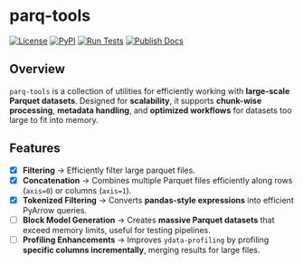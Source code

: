 # parq-tools
[![License](https://img.shields.io/github/license/Elphick/parq-tools.svg?logo=apache&logoColor=white)](https://pypi.org/project/parq-tools/)
[![PyPI](https://img.shields.io/pypi/v/parq-tools.svg?logo=python&logoColor=white)](https://pypi.org/project/parq-tools/)
[![Run Tests](https://github.com/Elphick/parq-tools/actions/workflows/build_and_test.yml/badge.svg?branch=main)](https://github.com/Elphick/parq-tools/actions/workflows/build_and_test.yml)
[![Publish Docs](https://github.com/Elphick/parq-tools/actions/workflows/docs_to_gh_pages.yml/badge.svg?branch=main)](https://github.com/Elphick/parq-tools/actions/workflows/docs_to_gh_pages.yml)

## Overview
`parq-tools` is a collection of utilities for efficiently working with **large-scale Parquet datasets**. Designed for **scalability**, it supports **chunk-wise processing**, **metadata handling**, and **optimized workflows** for datasets too large to fit into memory.

## Features
- [x] **Filtering** → Efficiently filter large parquet files.
- [x] **Concatenation** → Combines multiple Parquet files efficiently along rows (`axis=0`) or columns (`axis=1`).
- [x] **Tokenized Filtering** → Converts **pandas-style expressions** into efficient PyArrow queries.
- [ ] **Block Model Generation** → Creates **massive Parquet datasets** that exceed memory limits, useful for testing pipelines.
- [ ] **Profiling Enhancements** → Improves `ydata-profiling` by profiling **specific columns incrementally**, merging results for large files.
